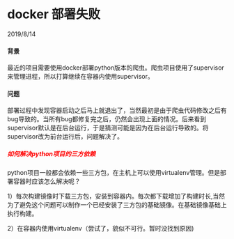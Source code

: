 # docker 部署失败

2019/8/14

#### 背景

最近的项目需要使用docker部署python版本的爬虫。爬虫项目使用了supervisor来管理进程，所以打算继续在容器内使用supervisor。

#### 问题

部署过程中发现容器启动之后马上就退出了，当然最初是由于爬虫代码修改之后有bug导致的。当所有bug都修复完之后，仍然会出现上面的情况。后来看到supervisor默认是在后台运行，于是猜测可能是因为在后台运行导致的。将supervisor改为前台运行后，问题解决了。

#####  <font color="red">如何解决python项目的三方依赖 </font>

python项目一般都会依赖一些三方包，在主机上可以使用virtualenv管理。但是部署容器时应该怎么解决呢？

1）每次构建镜像时下载三方包，安装到容器内。每次都下载增加了构建时长,当然为了避免这个问题可以制作一个已经安装了三方包的基础镜像。在基础镜像基础上执行构建。

2）在容器内使用virtualenv（尝试了，貌似不可行。暂时没找到原因)


